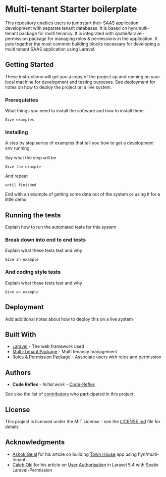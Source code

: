 # Multi-tenant Starter boilerplate
 
This repository enables users to jumpstart their SAAS application development with separate tenant databases. It is based on hyn/multi-tenant package for multi tenancy. It is integrated with spatie/laravel-permission package for managing roles & permissions in the application. It puts together the most common building blocks necessary for developing a multi tenant SAAS application using Laravel.

## Getting Started

These instructions will get you a copy of the project up and running on your local machine for development and testing purposes. See deployment for notes on how to deploy the project on a live system.

### Prerequisites

What things you need to install the software and how to install them

```
Give examples
```

### Installing

A step by step series of examples that tell you how to get a development env running

Say what the step will be

```
Give the example
```

And repeat

```
until finished
```

End with an example of getting some data out of the system or using it for a little demo

## Running the tests

Explain how to run the automated tests for this system

### Break down into end to end tests

Explain what these tests test and why

```
Give an example
```

### And coding style tests

Explain what these tests test and why

```
Give an example
```

## Deployment

Add additional notes about how to deploy this on a live system

## Built With

* [Laravel](https://laravel.com/docs/5.7) - The web framework used
* [Multi-Tenant Package](https://github.com/hyn/multi-tenant) - Multi tenancy management
* [Roles & Permission Package](https://github.com/spatie/laravel-permission) - Associate users with roles and permission

## Authors

* **Code Reflex** - *Initial work* - [Code-Reflex](https://github.com/code-reflex)

See also the list of [contributors](https://github.com/code-reflex/this-project/contributors) who participated in this project.

## License

This project is licensed under the MIT License - see the [LICENSE.md](LICENSE.md) file for details

## Acknowledgments

* [Ashok Gelal](https://blog.usejournal.com/@ashokgelal) for his article on building [Town House](https://blog.usejournal.com/writing-a-full-featured-multi-tenant-laravel-app-from-scratch-a0e1a7350d9d) app using hyn/multi-tenant  
* [Caleb Oki](https://scotch.io/@caleboki) for his article on [User Authorisation](https://scotch.io/tutorials/user-authorization-in-laravel-54-with-spatie-laravel-permission) in Laravel 5.4 with Spatie Laravel-Permission
